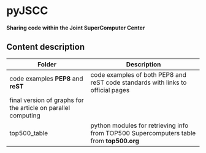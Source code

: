 # **pyJSCC**
**Sharing code within the Joint SuperComputer Center**

## Content description

Folder| Description
------|-------------
code examples **PEP8** and **reST**| code examples of both PEP8 and reST code standards with links to official pages
final version of graphs for the article on parallel computing|
top500_table| python modules for retrieving info from TOP500 Supercomputers table from **top500.org**

